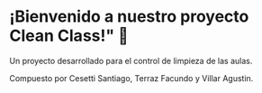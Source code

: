 # ¡Bienvenido a nuestro proyecto Clean Class!" 👋

Un proyecto desarrollado para el control de limpieza de las aulas.

Compuesto por Cesetti Santiago, Terraz Facundo y Villar Agustin.
